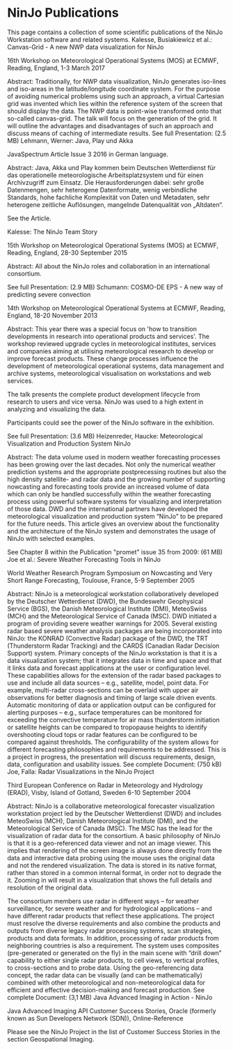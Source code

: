# NinJo Publications

This page contains a collection of some scientific publications of the NinJo Workstation software and related systems.
Kalesse, Busiakiewicz et al.: Canvas-Grid - A new NWP data visualization for NinJo

16th Workshop on Meteorological Operational Systems (MOS) at ECMWF, Reading, England, 1-3 March 2017

Abstract: Traditionally, for NWP data visualization, NinJo generates iso-lines and iso-areas in the latitude/longitude coordinate system. For the purpose of avoiding numerical problems using such an approach, a virtual Cartesian grid was invented which lies within the reference system of the screen that should display the data. The NWP data is point-wise transformed onto that so-called canvas-grid. The talk will focus on the generation of the grid. It will outline the advantages and disadvantages of such an approach and discuss means of caching of intermediate results.
See full Presentation: (2.5 MB)
Lehmann, Werner: Java, Play und Akka

JavaSpectrum Article Issue 3 2016 in German language.

Abstract: Java, Akka und Play kommen beim Deutschen Wetterdienst für das operationelle meteorologische Arbeitsplatzsystem und für einen Archivzugriff zum Einsatz. Die Herausforderungen dabei: sehr große Datenmengen, sehr heterogene Datenformate, wenig verbindliche Standards, hohe fachliche Komplexität von Daten und Metadaten, sehr heterogene zeitliche Auflösungen, mangelnde Datenqualität von „Altdaten“.

See the Article.

 
Kalesse: The NinJo Team Story

15th Workshop on Meteorological Operational Systems (MOS) at ECMWF, Reading, England, 28-30 September 2015

Abstract: All about the NinJo roles and collaboration in an international consortium.

See full Presentation: (2.9 MB)
Schumann: COSMO-DE EPS - A new way of predicting severe convection

14th Workshop on Meteorological Operational Systems at ECMWF, Reading, England, 18-20 November 2013

Abstract: This year there was a special focus on 'how to transition developments in research into operational products and services'. The workshop reviewed upgrade cycles in meteorological institutes, services and companies aiming at utilising meteorological research to develop or improve forecast products. These change processes influence the development of meteorological operational systems, data management and archive systems, meteorological visualisation on workstations and web services.

The talk presents the complete product development lifecycle from research to users and vice versa. NinJo was used to a high extent in analyzing and visualizing the data.

Participants could see the power of the NinJo software in the exhibition. 

See full Presentation: (3.6 MB)
Heizenreder, Haucke: Meteorological Visualization and Production System NinJo

Abstract: The data volume used in modern weather forecasting processes has been growing over the last decades. Not only the numerical weather prediction systems and the appropriate postprecessing routines but also the high density satellite- and radar data and the growing number of supporting nowcasting and forecasting tools provide an increased volume of data which can only be handled successfully within the weather forecasting process using powerful software systems for visualizing and interpretation of those data. DWD and the international partners have developed the meteorological visualization and production system “NinJo” to be prepared for the future needs. This article gives an overview about the functionality and the architecture of the NinJo system and demonstrates the usage of NinJo with selected examples.

See Chapter 8 within the Publication "promet" issue 35 from 2009: (61 MB)
Joe et al.: Severe Weather Forecasting Tools in NinJo

World Weather Research Program Symposium on Nowcasting and Very Short Range Forecasting, Toulouse, France, 5-9 September 2005

Abstract: NinJo is a meteorological workstation collaboratively developed by the Deutscher Wetterdienst (DWD), the Bundeswehr Geophysical Service (BGS), the Danish Meteorological Institute (DMI), MeteoSwiss (MCH) and the Meteorological Service of Canada (MSC). DWD initiated a program of providing severe weather warnings for 2005. Several existing radar based severe weather analysis packages are being incorporated into NinJo: the KONRAD (Convective Radar) package of the DWD, the TRT (Thunderstorm Radar Tracking) and the CARDS (Canadian Radar Decision Support) system. Primary concepts of the NinJo workstation is that it is a data visualization system; that it integrates data in time and space and that it links data and forecast applications at the user or configuration level. These capabilities allows for the extension of the radar based packages to use and include all data sources – e.g., satellite, model, point data. For example, multi-radar cross-sections can be overlaid with upper air observations for better diagnosis and timing of large scale driven events. Automatic monitoring of data or application output can be configured for alerting purposes – e.g., surface temperatures can be monitored for exceeding the convective temperature for air mass thunderstorm initiation or satellite heights can be compared to tropopause heights to identify overshooting cloud tops or radar features can be configured to be compared against thresholds. The configurability of the system allows for different forecasting philosophies and requirements to be addressed. This is a project in progress, the presentation will discuss requirements, design, data, configuration and usability issues.
See complete Document: (750 kB)
Joe, Falla: Radar Visualizations in the NinJo Project

Third European Conference on Radar in Meteorology and Hydrology (ERAD), Visby, Island of Gotland, Sweden 6-10 September 2004

Abstract: NinJo is a collaborative meteorological forecaster visualization workstation project led by the Deutscher Wetterdienst (DWD) and includes MeteoSwiss (MCH), Danish Meteorological Institute (DMI), and the Meteorological Service of Canada (MSC). The MSC has the lead for the visualization of radar data for the consortium. A basic philosophy of NinJo is that it is a geo-referenced data viewer and not an image viewer. This implies that rendering of the screen image is always done directly from the data and interactive data probing using the mouse uses the original data and not the rendered visualization. The data is stored in its native format, rather than stored in a common internal format, in order not to degrade the it. Zooming in will result in a visualization that shows the full details and resolution of the original data.

The consortium members use radar in different ways – for weather surveillance, for severe weather and for hydrological applications – and have different radar products that reflect these applications. The project must resolve the diverse requirements and also combine the products and outputs from diverse legacy radar processing systems, scan strategies, products and data formats. In addition, processing of radar products from neighboring countries is also a requirement. The system uses composites (pre-generated or generated on the fly) in the main scene with “drill down” capability to either single radar products, to cell views, to vertical profiles, to cross-sections and to probe data. Using the geo-referencing data concept, the radar data can be visually (and can be mathematically) combined with other meteorological and non-meteorological data for efficient and effective decision-making and forecast production.
See complete Document: (3,1 MB)
Java Advanced Imaging in Action - NinJo

Java Advanced Imaging API Customer Success Stories, Oracle (formerly known as Sun Developers Network (SDN)), Online-Reference

Please see the NinJo Project in the list of Customer Success Stories in the section Geospational Imaging.
